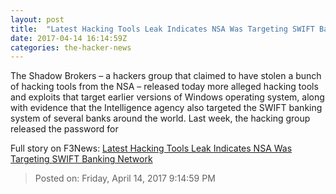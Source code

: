 ```yaml
---
layout: post
title:  "Latest Hacking Tools Leak Indicates NSA Was Targeting SWIFT Banking Network"
date: 2017-04-14 16:14:59Z
categories: the-hacker-news
---
```


The Shadow Brokers – a hackers group that claimed to have stolen a bunch of hacking tools from the NSA – released today more alleged hacking tools and exploits that target earlier versions of Windows operating system, along with evidence that the Intelligence agency also targeted the SWIFT banking system of several banks around the world. Last week, the hacking group released the password for


Full story on F3News: [Latest Hacking Tools Leak Indicates NSA Was Targeting SWIFT Banking Network](http://www.f3nws.com/n/xKdpFB)

> Posted on: Friday, April 14, 2017 9:14:59 PM
